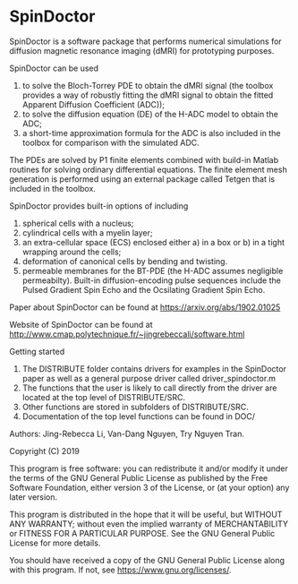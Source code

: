 # SpinDoctor

SpinDoctor is a software package that performs numerical simulations for diffusion magnetic resonance imaging (dMRI) for prototyping purposes.

SpinDoctor can be used 

1) to solve the Bloch-Torrey PDE to obtain the dMRI signal 
(the toolbox provides a way of robustly fitting the dMRI signal to obtain the fitted Apparent Diffusion Coefficient (ADC)); 
2) to solve the diffusion equation (DE) of the H-ADC model to obtain the ADC;
3) a short-time approximation formula for the ADC is also included in the toolbox for comparison with the simulated ADC.

The PDEs are solved by P1 finite elements combined with build-in Matlab routines for solving ordinary differential equations.
The finite element mesh generation is performed using an external package called Tetgen that is included in the toolbox.

SpinDoctor provides built-in options of including 
1) spherical cells with a nucleus; 
2) cylindrical cells with a myelin layer; 
3) an extra-cellular space (ECS) enclosed either 
a) in a box or b) in a tight wrapping around the cells; 
4) deformation of canonical cells by bending and twisting.  
5) permeable membranes for the BT-PDE (the H-ADC assumes negligible permeabilty).
Built-in diffusion-encoding pulse sequences include the Pulsed Gradient Spin Echo and the Ocsilating Gradient Spin Echo. 

Paper about SpinDoctor can be found at https://arxiv.org/abs/1902.01025

Website of SpinDoctor can be found at http://www.cmap.polytechnique.fr/~jingrebeccali/software.html

Getting started
1) The DISTRIBUTE folder contains drivers for examples in the SpinDoctor paper as well as a general purpose driver called driver_spindoctor.m
2) The functions that the user is likely to call directly from the driver are located at the top level of DISTRIBUTE/SRC.
3) Other functions are stored in subfolders of DISTRIBUTE/SRC.
4) Documentation of the top level functions can be found in DOC/

Authors: Jing-Rebecca Li, Van-Dang Nguyen, Try Nguyen Tran.

Copyright (C) 2019

This program is free software: you can redistribute it and/or modify
it under the terms of the GNU General Public License as published by
the Free Software Foundation, either version 3 of the License, or
(at your option) any later version.

This program is distributed in the hope that it will be useful,
but WITHOUT ANY WARRANTY; without even the implied warranty of
MERCHANTABILITY or FITNESS FOR A PARTICULAR PURPOSE.  See the
GNU General Public License for more details.

You should have received a copy of the GNU General Public License
along with this program.  If not, see <https://www.gnu.org/licenses/>.
